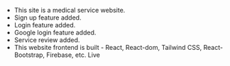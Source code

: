 * This site is a medical service website.
* Sign up feature added.
* Login feature added.
* Google login feature added.
* Service review added.
* This website frontend is built  - React,  React-dom, Tailwind CSS, React-Bootstrap, Firebase, etc. 
Live